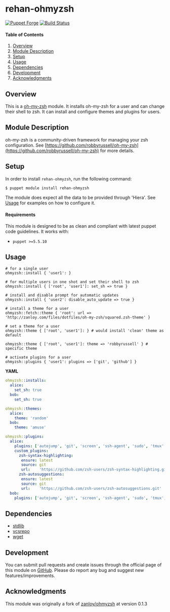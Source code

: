 # rehan-ohmyzsh

[![Puppet Forge](http://img.shields.io/puppetforge/v/rehan/ohmyzsh.svg)](https://forge.puppetlabs.com/rehan/ohmyzsh) [![Build Status](https://travis-ci.com/rehanone/puppet-ohmyzsh.svg?branch=master)](https://travis-ci.com/rehanone/puppet-ohmyzsh)

#### Table of Contents
1. [Overview](#overview)
2. [Module Description](#module-description)
3. [Setup](#setup)
4. [Usage](#usage)
5. [Dependencies](#dependencies)
6. [Development](#development)
7. [Acknowledgments](#acknowledgments)

## Overview
This is a [oh-my-zsh](https://github.com/robbyrussell/oh-my-zsh) module. It
installs oh-my-zsh for a user and can change their shell to zsh. It can install
and configure themes and plugins for users.

## Module Description
oh-my-zsh is a community-driven framework for managing your zsh configuration.
See [https://github.com/robbyrussell/oh-my-zsh](https://github.com/robbyrussell/oh-my-zsh)
for more details.

## Setup
In order to install `rehan-ohmyzsh`, run the following command:
```bash
$ puppet module install rehan-ohmyzsh
```
The module does expect all the data to be provided through 'Hiera'. See [Usage](#usage) for examples on how to configure it.

#### Requirements
This module is designed to be as clean and compliant with latest puppet code guidelines. It works with:

  - `puppet >=5.5.10`

## Usage

```puppet
# for a single user
ohmyzsh::install { 'user1': }

# for multiple users in one shot and set their shell to zsh
ohmyzsh::install { ['root', 'user1']: set_sh => true }

# install and disable prompt for automatic updates
ohmyzsh::install { 'user2': disable_auto_update => true }

# install a theme for a user
ohmyzsh::fetch::theme { 'root': url => 'http://zanloy.com/files/dotfiles/oh-my-zsh/squared.zsh-theme' }

# set a theme for a user
ohmyzsh::theme { ['root', 'user1']: } # would install 'clean' theme as default

ohmyzsh::theme { ['root', 'user1']: theme => 'robbyrussell' } # specific theme

# activate plugins for a user
ohmyzsh::plugins { 'user1': plugins => ['git', 'github'] }
```


**YAML**
```yaml
ohmyzsh::installs:
  alice:
    set_sh: true
  bob:
    set_sh: true

ohmyzsh::themes:
  alice:
    theme: 'random'
  bob:
    theme: 'amuse'

ohmyzsh::plugins:
  alice:
    plugins: ['autojump', 'git', 'screen', 'ssh-agent', 'sudo', 'tmux' ]
    custom_plugins:
      zsh-syntax-highlighting:
       ensure: latest
       source: git
       url:    'https://github.com/zsh-users/zsh-syntax-highlighting.git'
      zsh-autosuggestions:
       ensure: latest
       source: git
       url:    'https://github.com/zsh-users/zsh-autosuggestions.git'
  bob:
    plugins: ['autojump', 'git', 'screen', 'ssh-agent', 'sudo', 'tmux', 'vagrant', 'scala', 'rvm' ]

```


## Dependencies

* [stdlib][1]
* [vcsrepo][2]
* [wget][3]

[1]:https://forge.puppet.com/puppetlabs/stdlib
[2]:https://forge.puppet.com/puppetlabs/vcsrepo
[3]:https://forge.puppet.com/rehan/wget

## Development

You can submit pull requests and create issues through the official page of this module on [GitHub](https://github.com/rehanone/puppet-ohmyzsh).
Please do report any bug and suggest new features/improvements.

## Acknowledgments

This module was originally a fork of [zanloy/ohmyzsh](https://forge.puppet.com/zanloy/ohmyzsh) at version 0.1.3
